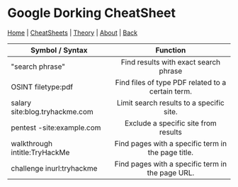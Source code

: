 # Google Dorking CheatSheet
[Home](../index.md) | [CheatSheets](../cheatsheets.md) | [Theory](../theory.md) | [About](../about.md) | [Back](../cheatsheets.md)

| Symbol / Syntax                | Function                                           | 
| ------------------------------ | :------------------------------------------------: |
| "search phrase"                | Find results with exact search phrase              |
| OSINT filetype:pdf             | Find files of type PDF related to a certain term.  |
| salary site:blog.tryhackme.com | Limit search results to a specific site.           | 
| pentest -site:example.com      | Exclude a specific site from results               | 
| walkthrough intitle:TryHackMe  | Find pages with a specific term in the page title. |
| challenge inurl:tryhackme      | Find pages with a specific term in the page URL.   | 
